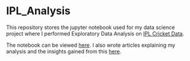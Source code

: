 # IPL_Analysis
This repository stores the jupyter notebook used for my data science project where I performed Exploratory Data Analysis on [IPL Cricket Data](https://www.kaggle.com/datasets/anandkumarsahu09/ipl-player-stats-20162022).

The notebook can be viewed [here](https://www.kaggle.com/code/vraghubir/ipl-batting-and-bowling-analysis-2016-2022). I also wrote articles explaining my analysis and the insights gained from this [here](https://vraghubir.medium.com/data-science-series-1-cricket-data-analysis-f0923f39462d).
